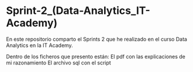 # Sprint-2_(Data-Analytics_IT-Academy)

En este repositorio comparto el Sprints 2 que he realizado en el curso Data Analytics en la IT Academy.

Dentro de los ficheros que presento están: 
  El pdf con las explicaciones de mi razonamiento
  El archivo sql con el script
